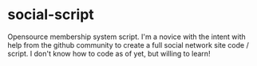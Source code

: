 # social-script
Opensource membership system script.
I'm a novice with the intent with help from the github community to create a full social network site code / script. I don't know how to code as of yet, but willing to learn! 
